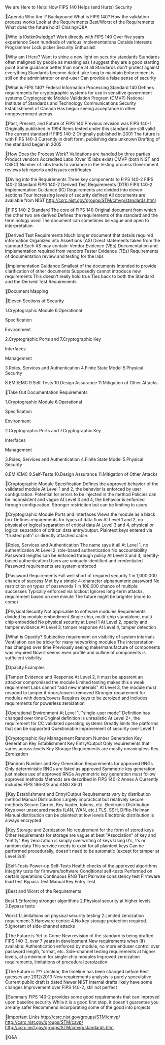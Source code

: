 We are Here to Help: How FIPS 140 Helps (and Hurts) Security

Agenda
 Who Am I?  Background  What is FIPS 140?  How the validation process works  Look at the Requirements  Best/Worst of the Requirements  What does the future hold?  Closing/Q&A

Who is l0stkn0wledge?
 Work directly with FIPS 140
 Over five years experience  Seen hundreds of various implementations
 Outside Interests
 Programmer  Lock picker  Security Enthusiast

Why am I Here?
 Want to shine a new light on security standards  Standards often maligned by people as meaningless
 I suggest they are a good starting point  Some guidance better than none at all
 Standards don't protect against everything
 Standards become dated take long to maintain  Enforcement is still on the administrator or end-user  Can provide a false sense of security

What is FIPS 140?
 Federal Information Processing Standard 140
 Defines requirements for cryptographic systems for use in sensitive government systems
 Cryptographic Module Validation Program (CMVP)
 National Institute of Standards and Technology  Communications Security Establishment of Canada
 Has begun seeing acceptance in other nongovernment arenas

Past, Present, and Future of FIPS 140
 Previous revision was FIPS 140-1
 Originally published in 1994  Items tested under this standard are still valid
 The current standard if FIPS 140-2
 Originally published in 2001
 The future is with FIPS 140-3
 Currently in draft form, publishing date unknown  Drafting of the standard began in 2005

How Does the Process Work?
 Validations are handled by three parties
 Product vendors  Accredited Labs (Over 15 labs exist)  CMVP (both NIST and CSEC)
 Number of labs leads to variance in the testing process
 Government reviews lab reports and issues certificates

Diving into the Requirements
 Three key components to FIPS 140-2
 FIPS 140-2 Standard  FIPS 140-2 Derived Test Requirements (DTR)  FIPS 140-2 Implementation Guidance (IG)
 Requirements are divided into eleven sections  Four increasing levels of security defined  All documents are available from NIST
 http://csrc.nist.gov/groups/STM/cmvp/standards.html

FIPS 140-2 Standard
 The core of FIPS 140
 Original document from which the other two are derived
 Defines the requirements of the standard and the terminology used
 The document can sometimes be vague and open to interpretation

Derived Test Requirements
 Much longer document that details required information
 Organized into Assertions (AS)
 Direct statements taken from the standard
 Each AS may contain:
 Vendor Evidence (VEs)
 Documentation and implementation required from vendors
 Tester Evidence (TEs)
 Requirements of documentation review and testing for the labs

Implementation Guidance
 Smallest of the documents  Intended to provide clarification of other documents  Supposedly cannot introduce new requirements
 This doesn't really hold true
 Ties back to both the Standard and the Derived Test Requirements

Document Mapping

Eleven Sections of Security

1.Cryptographic Module 6.Operational

Specification

Environment

2.Cryptographic Ports and 7.Cryptographic Key

Interfaces

Management

3.Roles, Services and Authentication
4.Finite State Model
5.Physical Security

8.EMI/EMC
9.Self-Tests
10.Design Assurance
11.Mitigation of Other Attacks

Take Out Documentation Requirements

1.Cryptographic Module 6.Operational

Specification

Environment

2.Cryptographic Ports and 7.Cryptographic Key

Interfaces

Management

3.Roles, Services and Authentication
4.Finite State Model
5.Physical Security

8.EMI/EMC
9.Self-Tests
10.Design Assurance
11.Mitigation of Other Attacks

Cryptographic Module Specification
 Defines the approved behavior of the validated module
 At Level 1 and 2, the behavior is enforced by user configuration.
 Potential for errors to be injected in the method  Policies can be inconsistent and vague
 At Level 3 and 4, the behavior is enforced through configuration.
 Stronger restriction but can be limiting to users

Cryptographic Module Ports and Interfaces
 Views the module as a black box  Defines requirements for types of data flow  At Level 1 and 2, no physical or logical separation
of critical data  At Level 3 and 4, physical or logical separation of
critical data entry/output. Plaintext keys entered via "trusted path" or directly attached cable.

Roles, Services and Authentication
 The name says it all  At Level 1, no authentication  At Level 2, role-based authentication
 No accountability  Password lengths can be enforced through policy
 At Level 3 and 4, identity-based authentication
 Users are uniquely identified and credentialed  Password requirements are system enforced

Password Requirements
 Fall well short of required security
 1 in 1,000,000 chance of success
 Met by a simple 4-character alphanumeric password  No restriction on types of passwords
 1 in 100,000 chance of multiple successes
 Typically enforced via lockout  Ignores long-term attacks, requirement based on one
minute
 The future might be brighter (more to come)

Physical Security
 Not applicable to software modules  Requirements divided by module embodiment
 Single chip, multi-chip standalone, multi-chip embedded
 No physical security at Level 1  At Level 2, opacity and tamper evidence  At Level 3, tamper response  At Level 4, tamper detection

What is Opacity?
 Subjective requirement on visibility of system internals
 Ventilation can be tricky for many networking modules
 The interpretation has changed over time
 Previously seeing make/manufacture of components was required
 Now it seems even profile and outline of components is sufficient visibility

Opacity Examples

Tamper Evidence and Response
 At Level 2, it must be apparent an attacker compromised the module
 Limited testing makes this a weak requirement  Labs cannot "add new materials"
 At Level 3, the module must respond to tamper if doors/covers removed
 Stronger requirement for modules with doors/covers  Requires keys to be zeroized and includes
requirements for powerless zeroization

Operational Environment
 At Level 1, "single-user mode"
 Definition has changed over time  Original definition is unrealistic
 At Level 2+, the requirement for CC validated operating systems
 Greatly limits the platforms that can be supported  Questionable improvement of security over Level 1

Cryptographic Key Management
 Random Number Generation  Key Generation  Key Establishment  Key Entry/Output
 Only requirements that varies across levels
 Key Storage
 Requirements are mostly meaningless
 Key Zeroization

Random Number and Key Generation
 Requirements for approved RNGs
 Only deterministic RNGs are listed as approved
 Symmetric key generation just makes use of approved RNGs
 Asymmetric key generation must follow approved methods
 Methods are described in FIPS 140-2 Annex A  Currently includes FIPS 186-2/3 and ANSI X9.31

Key Establishment and Entry/Output
 Requirements vary by distribution method  Manual Distribution
 Largely impractical but relatively secure methods
 Secure Carrier, Key loader, tokens, etc.
 Electronic Distribution
 Keys over unsecured media (LAN, WAN, etc.)
 TLS, SSH, Diffie-Hellman
 Manual distribution can be plaintext at low levels  Electronic distribution is always encrypted

Key Storage and Zeroization
 No requirement for the form of stored keys  Other requirements for storage are vague at best
 "Association" of key and "entity"
 Key zeroization is simply overwriting of keys
 Using 0's, 1's or random data  This service needs to exist for all plaintext keys  Can be performed procedurally, doesn't need to be
automatic (except for tamper at Level 3/4)

Self-Tests
 Power-up Self-Tests
 Health checks of the approved algorithms  Integrity tests for firmware/software
 Conditional self-tests
 Performed on certain operations  Continuous RNG Test  Pairwise consistency test  Firmware load test  Bypass Test  Manual Key Entry Test

Best and Worst of the Requirements

Best
1.Enforcing stronger algorithms
2.Physical security at higher levels
3.Bypass tests

Worst
1.Limitations on physical security testing
2.Limited zeroization requirement
3.Hardware centric
4.No key storage protection required.
5.Ignorant of side-channel attacks

The Future is Yet to Come
 New revision of the standard is being drafted
 FIPS 140-3, over 7 years in development
 New requirements when (if) available:
 Authentication enforced by module, no more enduser control over password length, format, etc.
 Side-channel testing requirements at higher levels, at a minimum for single-chip modules
 Improved zeroization requirements, limitations of procedural zeroization

The Future is ???
 Unclear, the timeline has been changed before  Best guesses are 2012/2013  New requirements analysis is purely speculative
 Current public draft is dated  Newer NIST internal drafts likely have some changes
 Improvement over FIPS 140-2, still not perfect

Summary
 FIPS 140-2 provides some good requirements that can improved upon baseline security
 While it is a good first step, it doesn't guarantee you are any safer
 Recommend incorporating some of the good into projects

Important Links
 http://csrc.nist.gov/groups/STM/cmvp/  http://csrc.nist.gov/groups/STM/cavp/  http://csrc.nist.gov/groups/STM/cmvp/standards.htm


Q&A

